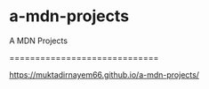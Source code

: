 # a-mdn-projects
A MDN Projects

=============================

https://muktadirnayem66.github.io/a-mdn-projects/
